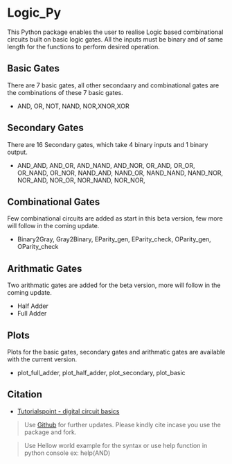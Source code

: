 # Logic_Py

This Python package enables the user to realise Logic based combinational circuits built on basic logic gates.
All the inputs must be binary and of same length for the functions to perform desired operation. 

## Basic Gates

There are 7 basic gates, all other secondaary and combinational gates are the combinations of these 7 basic gates.
- AND, OR, NOT, NAND, NOR,XNOR,XOR

## Secondary Gates

There are 16 Secondary gates, which take 4 binary inputs and 1 binary output.
- AND_AND, AND_OR, AND_NAND, AND_NOR, OR_AND, OR_OR, 
   OR_NAND, OR_NOR, NAND_AND, NAND_OR, NAND_NAND, 
   NAND_NOR, NOR_AND, NOR_OR, NOR_NAND, NOR_NOR,

## Combinational Gates
Few combinational circuits are added as start in this beta version, few more will follow in the coming update.
- Binary2Gray, Gray2Binary, EParity_gen, EParity_check, OParity_gen, OParity_check

## Arithmatic Gates
Two arithmatic gates are added for the beta version, more will follow in the coming update.
- Half Adder
- Full Adder

## Plots
Plots for the basic gates, secondary gates and arithmatic gates are available with the current version.
- plot_full_adder, plot_half_adder, plot_secondary, plot_basic

## Citation
- [Tutorialspoint - digital circuit basics](https://www.tutorialspoint.com/digital_circuits)

>Use [Github](https://github.com/vishwesh-vishwesh/Logic_Py/) for further updates. 
>Please kindly cite incase you use the package and fork.

>Use Hellow world example for the syntax
>or use help function in python console
>ex: help(AND)

